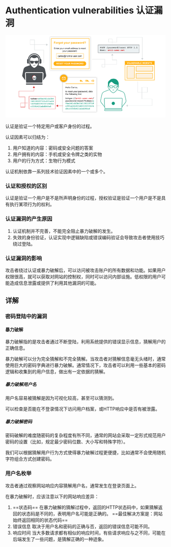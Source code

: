 # Authentication vulnerabilities 认证漏洞

![image-20220115183814400](https://raw.githubusercontent.com/lant34m/pic/main/img/image-20220115183814400.png)

认证是验证一个特定用户或客户身份的过程。

认证因素可以归结为：

1. 用户知道的内容：密码或安全问题的答案
2. 用户拥有的内容：手机或安全令牌之类的实物
3. 用户的行为方式：生物行为模式

认证机制依靠一系列技术验证因素中的一个或多个。

### 认证和授权的区别

认证是验证一个用户是不是所声明身份的过程，授权验证是验证一个用户是不是具有执行某项行为的权利。

### 认证漏洞的产生原因

1. 认证机制并不完善，不能完全阻止暴力破解的发生。
2. 失效的身份验证，认证实现中逻辑缺陷或错误编码验证会导致攻击者使用技巧绕过登陆。

### 认证漏洞的影响

攻击者绕过认证或暴力破解后，可以访问被攻击账户的所有数据和功能。如果用户权限很高，就可以获取对网站的控制权，同时可以访问内部设施。低权限的用户可能造成信息泄露或提供了利用其他漏洞的可能。

## 详解

### 密码登陆中的漏洞

#### 暴力破解

暴力破解指的是攻击者通过不断登陆，利用系统提供的错误显示信息，猜解用户的正确信息。

暴力破解可以分为完全猜解和不完全猜解。当攻击者对猜解信息毫无头绪时，通常使用巨大的密码字典进行暴力破解。通常情况下，攻击者可以利用一些基本的密码逻辑和收集到的用户信息，做出有一定依据的猜解。

##### 暴力破解用户名

用户名容易被猜解是因为可视化较高，甚至可以猜测到。

可以检查是否能在不登录情况下访问用户档案，或HTTP响应中是否有被泄露。

##### 暴力破解密码

密码破解的难度随密码的复杂程度有所不同，通常的网站会采取一定形式规范用户密码的设置（比如，规定最少密码位数、大小写和特殊字符）。

我们可以根据猜解用户行为方式使得暴力破解过程更便捷，比如通常不会使用随机字符组合方式创建密码。

### 用户名枚举

攻击者通过观察网站响应内容猜解用户名，通常发生在登录页面上。

在暴力破解时，应该注意以下的网站响应差异：

1. ==状态码==
   在暴力破解的猜解过程中，返回的HTTP状态码中，如果猜解返回的状态码是不同的，表明用户名可能是正确的。
   ==最佳解决方案是：网站始终返回相同的状态代码==
2. 错误信息
   取决于用户名和密码的正确与否，返回的错误信息可能不同。
3. 响应时间
   当大多数请求都有相似的响应时间，有些请求响应与之不同，可能在后端发生了一些问题，是猜解正确的一种迹象。


